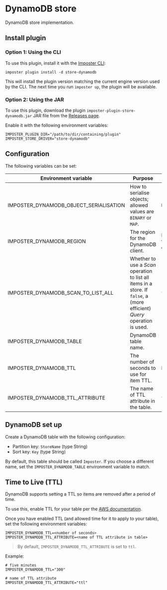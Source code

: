 # DynamoDB store

DynamoDB store implementation.

## Install plugin

### Option 1: Using the CLI

To use this plugin, install it with the [Imposter CLI](../../docs/run_imposter_cli.md):

    imposter plugin install -d store-dynamodb

This will install the plugin version matching the current engine version used by the CLI. The next time you run `imposter up`, the plugin will be available.

### Option 2: Using the JAR

To use this plugin, download the plugin `imposter-plugin-store-dynamodb.jar` JAR file from the [Releases page](https://github.com/outofcoffee/imposter/releases).

Enable it with the following environment variables:

    IMPOSTER_PLUGIN_DIR="/path/to/dir/containing/plugin"
    IMPOSTER_STORE_DRIVER="store-dynamodb"

## Configuration

The following variables can be set:

| Environment variable                    | Purpose                                                                                                                   | Default                    |
|-----------------------------------------|---------------------------------------------------------------------------------------------------------------------------|----------------------------|
| IMPOSTER_DYNAMODB_OBJECT_SERIALISATION  | How to serialise objects; allowed values are `BINARY` or `MAP`.                                                           | `BINARY`                   |
| IMPOSTER_DYNAMODB_REGION                | The region for the DynamoDB client.                                                                                       | Inferred from environment. |
| IMPOSTER_DYNAMODB_SCAN_TO_LIST_ALL      | Whether to use a _Scan_ operation to list all items in a store. If `false`, a (more efficient) _Query_ operation is used. | `true`                 |
| IMPOSTER_DYNAMODB_TABLE                 | DynamoDB table name.                                                                                                      | `"Imposter"`               |
| IMPOSTER_DYNAMODB_TTL                   | The number of seconds to use for item TTL.                                                                                | No TTL set.                |
| IMPOSTER_DYNAMODB_TTL_ATTRIBUTE         | The name of TTL attribute in the table.                                                                                   | `ttl`                      |

## DynamoDB set up

Create a DynamoDB table with the following configuration:

* Partition key: `StoreName` (type String)
* Sort key: `Key` (type String)

By default, this table should be called `Imposter`. If you choose a different name, set the `IMPOSTER_DYNAMODB_TABLE` environment variable to match.

## Time to Live (TTL)

DynamoDB supports setting a TTL so items are removed after a period of time.

To use this, enable TTL for your table per the [AWS documentation](https://docs.aws.amazon.com/amazondynamodb/latest/developerguide/time-to-live-ttl-how-to.html).

Once you have enabled TTL (and allowed time for it to apply to your table), set the following environment variables:

    IMPOSTER_DYNAMODB_TTL=<number of seconds>
    IMPOSTER_DYNAMODB_TTL_ATTRIBUTE=<name of TTL attribute in table>

> By default, `IMPOSTER_DYNAMODB_TTL_ATTRIBUTE` is set to `ttl`.

Example:

    # five minutes
    IMPOSTER_DYNAMODB_TTL="300"
    
    # name of TTL attribute
    IMPOSTER_DYNAMODB_TTL_ATTRIBUTE="ttl"
